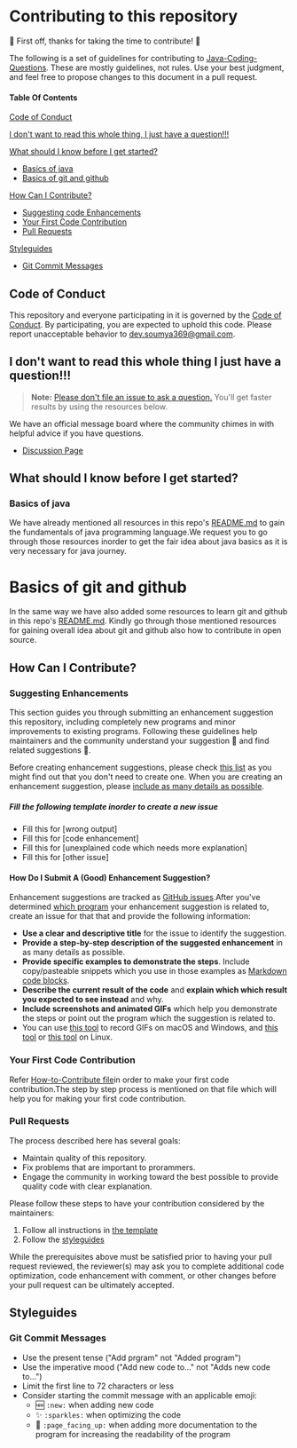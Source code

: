 # Contributing to this repository

:tada: First off, thanks for taking the time to contribute! :tada:

The following is a set of guidelines for contributing to [Java-Coding-Questions](https://github.com/Dev-Soumyaranjan/Java-Coding-Questions). 
These are mostly guidelines, not rules. Use your best judgment, and feel free to propose changes to this document in a pull request.

#### Table Of Contents

[Code of Conduct](#code-of-conduct)

[I don't want to read this whole thing, I just have a question!!!](#i-dont-want-to-read-this-whole-thing-i-just-have-a-question)

[What should I know before I get started?](#what-should-i-know-before-i-get-started)
  * [Basics of java](#basic-of-java)
  * [Basics of git and github](#basics-of-git-and-github)
  
[How Can I Contribute?](#how-can-i-contribute)
  * [Suggesting code Enhancements](#suggesting-code-enhancements)
  * [Your First Code Contribution](#your-first-code-contribution)
  * [Pull Requests](#pull-requests)
  
 [Styleguides](#styleguides)
  * [Git Commit Messages](#git-commit-messages)
  
## Code of Conduct

This repository and everyone participating in it is governed by the [Code of Conduct](CODE_OF_CONDUCT.md). By participating, you are expected to uphold this code. 
Please report unacceptable behavior to [dev.soumya369@gmail.com](mailto:dev.soumya369@gmail.com]).

## I don't want to read this whole thing I just have a question!!!

> **Note:** [Please don't file an issue to ask a question.](https://blog.atom.io/2016/04/19/managing-the-deluge-of-atom-issues.html) You'll get faster results by using the 
resources below.

We have an official message board where the community chimes in with helpful advice if you have questions.

* [Discussion Page](https://github.com/Dev-Soumyaranjan/Java-Coding-Questions/discussions)

## What should I know before I get started?

### Basics of java

We have already mentioned all resources in this repo's [README.md](https://github.com/Dev-Soumyaranjan/Java-Coding-Questions/blob/main/README.md) to gain the 
fundamentals of java programming language.We request you to go through those resources inorder to get the fair idea about java basics as it is very necessary for 
java journey.

# Basics of git and github

In the same way we have also added some resources to learn git and github in this repo's [README.md](https://github.com/Dev-Soumyaranjan/Java-Coding-Questions/blob/main/README.md).
Kindly go through those mentioned resources for gaining overall idea about git and github also how to contribute in open source.

## How Can I Contribute?

### Suggesting Enhancements
This section guides you through submitting an enhancement suggestion this repository, including completely new programs and minor improvements to existing programs.
Following these guidelines help maintainers and the community understand your suggestion :pencil: and find related suggestions :mag_right:.

Before creating enhancement suggestions, please check [this list](#before-submitting-an-enhancement-suggestion) as you might find out that you don't need to create 
one. When you are creating an enhancement suggestion, please [include as many details as possible](#how-do-i-submit-a-good-enhancement-suggestion). 

##### Fill the following template inorder to create a new issue
  * Fill this for [wrong output]
  * Fill this for [code enhancement]
  * Fill this for [unexplained code which needs more explanation]
  * Fill this for [other issue]
  
#### How Do I Submit A (Good) Enhancement Suggestion?

Enhancement suggestions are tracked as [GitHub issues](https://guides.github.com/features/issues/).After you've determined [which program]([#atom-and-packages](https://github.com/Dev-Soumyaranjan/Java-Coding-Questions))
your enhancement suggestion is related to, create an issue for that that and provide the following information:

* **Use a clear and descriptive title** for the issue to identify the suggestion.
* **Provide a step-by-step description of the suggested enhancement** in as many details as possible.
* **Provide specific examples to demonstrate the steps**. Include copy/pasteable snippets which you use in those examples 
  as [Markdown code blocks](https://help.github.com/articles/markdown-basics/#multiple-lines).
* **Describe the current result of the code** and **explain which which result you expected to see instead** and why.
* **Include screenshots and animated GIFs** which help you demonstrate the steps or point out the program which the suggestion is related to.
* You can use [this tool](https://www.cockos.com/licecap/) to record GIFs on macOS and Windows, and [this tool](https://github.com/colinkeenan/silentcast) or [this tool](https://github.com/GNOME/byzanz) on Linux.

### Your First Code Contribution

Refer [How-to-Contribute file](https://github.com/Dev-Soumyaranjan/Java-Coding-Questions/blob/main/How-to-Contribute.md)in order to make your first code contribution.The step by step process
is mentioned on that file which will help you for making your first code contribution.

### Pull Requests

The process described here has several goals:

- Maintain quality of this repository.
- Fix problems that are important to prorammers.
- Engage the community in working toward the best possible to provide quality code with clear explanation.

Please follow these steps to have your contribution considered by the maintainers:

1. Follow all instructions in [the template](https://github.com/Dev-Soumyaranjan/Java-Coding-Questions/blob/main/.github/PULL_REQUEST_TEMPLATE.md)
2. Follow the [styleguides](#styleguides)

While the prerequisites above must be satisfied prior to having your pull request reviewed, the reviewer(s) may ask you to complete additional code optimization, 
code enhancement with comment, or other changes before your pull request can be ultimately accepted.

## Styleguides

### Git Commit Messages

* Use the present tense ("Add prgram" not "Added program")
* Use the imperative mood ("Add new code to..." not "Adds new code to...")
* Limit the first line to 72 characters or less
* Consider starting the commit message with an applicable emoji:
    * :new: `:new:` when adding new code
    * :sparkles: `:sparkles:` when optimizing the code
    * :page_facing_up: `:page_facing_up:` when adding more documentation to the program for increasing the readability of the program
